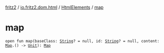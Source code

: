 [fritz2](../../index.md) / [io.fritz2.dom.html](../index.md) / [HtmlElements](index.md) / [map](./map.md)

# map

`open fun map(baseClass: `[`String`](https://kotlinlang.org/api/latest/jvm/stdlib/kotlin/-string/index.html)`? = null, id: `[`String`](https://kotlinlang.org/api/latest/jvm/stdlib/kotlin/-string/index.html)`? = null, content: `[`Map`](../-map/index.md)`.() -> `[`Unit`](https://kotlinlang.org/api/latest/jvm/stdlib/kotlin/-unit/index.html)`): `[`Map`](../-map/index.md)
